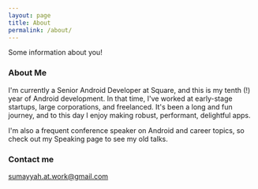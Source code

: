 ```yaml
---
layout: page
title: About
permalink: /about/
---
```


Some information about you!

### About Me

I'm currently a Senior Android Developer at Square, and this is my tenth (!) year of Android development. In that time, I've worked at early-stage startups, large corporations, and freelanced. It's been a long and fun journey, and to this day I enjoy making robust, performant, delightful apps. 

I'm also a frequent conference speaker on Android and career topics, so check out my Speaking page to see my old talks. 

### Contact me

[sumayyah.at.work@gmail.com](mailto:sumayyah.at.work@gmail.com)
